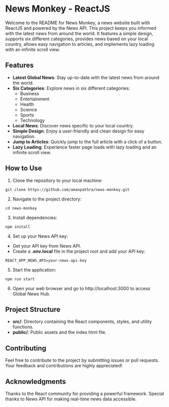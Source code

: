 # News Monkey - ReactJS
Welcome to the README for News Monkey, a news website built with ReactJS and powered by the News API. This project keeps you informed with the latest news from around the world. It features a simple design, supports six different categories, provides news based on your local country, allows easy navigation to articles, and implements lazy loading with an infinite scroll view.

## Features
- **Latest Global News**: Stay up-to-date with the latest news from around the world.
- **Six Categories**: Explore news in six different categories:
    - Business
    - Entertainment
    - Health
    - Science
    - Sports
    - Technology
- **Local News**: Discover news specific to your local country.
- **Simple Design**: Enjoy a user-friendly and clean design for easy navigation.
- **Jump to Articles**: Quickly jump to the full article with a click of a button.
- **Lazy Loading**: Experience faster page loads with lazy loading and an infinite scroll view.

## How to Use
1. Clone the repository to your local machine:
```
git clone https://github.com/amanpathra/news-monkey.git
```
2. Navigate to the project directory:
```
cd news-monkey
```
3. Install dependencies:
```
npm install
```
4. Set up your News API key:
- Get your API key from News API.
- Create a **.env.local** file in the project root and add your API key:
```
REACT_APP_NEWS_API=your-news-api-key
```
5. Start the application:
```
npm run start
```
6. Open your web browser and go to http://localhost:3000 to access Global News Hub.

## Project Structure
- **src/**: Directory containing the React components, styles, and utility functions.
- **public/**: Public assets and the index.html file.

## Contributing
Feel free to contribute to the project by submitting issues or pull requests. Your feedback and contributions are highly appreciated!

## Acknowledgments
Thanks to the React community for providing a powerful framework.
Special thanks to News API for making real-time news data accessible.
